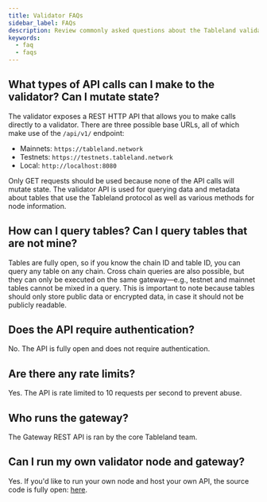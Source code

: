 ```yaml
---
title: Validator FAQs
sidebar_label: FAQs
description: Review commonly asked questions about the Tableland validator.
keywords:
  - faq
  - faqs
---
```


## What types of API calls can I make to the validator? Can I mutate state?

The validator exposes a REST HTTP API that allows you to make calls directly to a validator. There are three possible base URLs, all of which make use of the `/api/v1/` endpoint:

- Mainnets: `https://tableland.network`
- Testnets: `https://testnets.tableland.network`
- Local: `http://localhost:8080`

Only GET requests should be used because none of the API calls will mutate state. The validator API is used for querying data and metadata about tables that use the Tableland protocol as well as various methods for node information.

## How can I query tables? Can I query tables that are not mine?

Tables are fully open, so if you know the chain ID and table ID, you can query any table on any chain. Cross chain queries are also possible, but they can only be executed on the same gateway—e.g., testnet and mainnet tables cannot be mixed in a query. This is important to note because tables should only store public data or encrypted data, in case it should not be publicly readable.

## Does the API require authentication?

No. The API is fully open and does not require authentication.

## Are there any rate limits?

Yes. The API is rate limited to 10 requests per second to prevent abuse.

## Who runs the gateway?

The Gateway REST API is ran by the core Tableland team.

## Can I run my own validator node and gateway?

Yes. If you'd like to run your own node and host your own API, the source code is fully open: [here](/validator/node).
